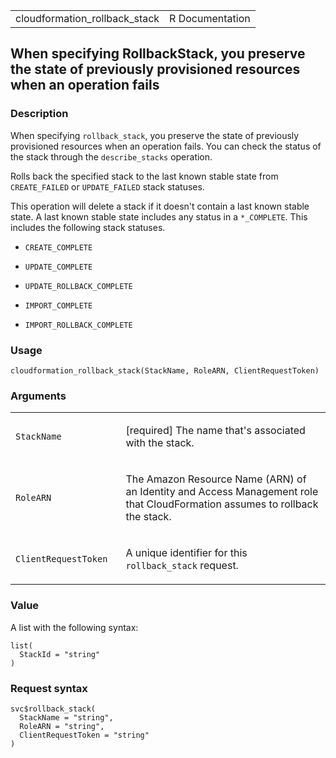 <table style="width: 100%;">
<tbody>
<tr class="odd">
<td>cloudformation_rollback_stack</td>
<td style="text-align: right;">R Documentation</td>
</tr>
</tbody>
</table>

## When specifying RollbackStack, you preserve the state of previously provisioned resources when an operation fails

### Description

When specifying `rollback_stack`, you preserve the state of previously
provisioned resources when an operation fails. You can check the status
of the stack through the `describe_stacks` operation.

Rolls back the specified stack to the last known stable state from
`CREATE_FAILED` or `UPDATE_FAILED` stack statuses.

This operation will delete a stack if it doesn't contain a last known
stable state. A last known stable state includes any status in a
`⁠*_COMPLETE⁠`. This includes the following stack statuses.

-   `CREATE_COMPLETE`

-   `UPDATE_COMPLETE`

-   `UPDATE_ROLLBACK_COMPLETE`

-   `IMPORT_COMPLETE`

-   `IMPORT_ROLLBACK_COMPLETE`

### Usage

    cloudformation_rollback_stack(StackName, RoleARN, ClientRequestToken)

### Arguments

<table>
<colgroup>
<col style="width: 35%" />
<col style="width: 65%" />
</colgroup>
<tbody>
<tr class="odd">
<td><code
id="cloudformation_rollback_stack_:_StackName">StackName</code></td>
<td><p>[required] The name that's associated with the stack.</p></td>
</tr>
<tr class="even">
<td><code
id="cloudformation_rollback_stack_:_RoleARN">RoleARN</code></td>
<td><p>The Amazon Resource Name (ARN) of an Identity and Access
Management role that CloudFormation assumes to rollback the
stack.</p></td>
</tr>
<tr class="odd">
<td><code
id="cloudformation_rollback_stack_:_ClientRequestToken">ClientRequestToken</code></td>
<td><p>A unique identifier for this <code>rollback_stack</code>
request.</p></td>
</tr>
</tbody>
</table>

### Value

A list with the following syntax:

    list(
      StackId = "string"
    )

### Request syntax

    svc$rollback_stack(
      StackName = "string",
      RoleARN = "string",
      ClientRequestToken = "string"
    )
